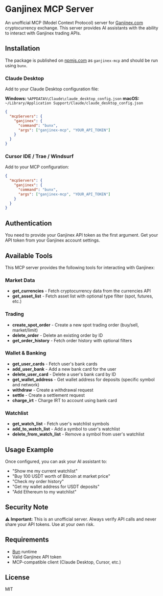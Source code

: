 # Ganjinex MCP Server

An unofficial MCP (Model Context Protocol) server for [Ganjinex.com](https://ganjinex.com) cryptocurrency exchange. This server provides AI assistants with the ability to interact with Ganjinex trading APIs.

## Installation

The package is published on [npmjs.com](https://npmjs.com) as `ganjinex-mcp` and should be run using `bunx`.

### Claude Desktop

Add to your Claude Desktop configuration file:

**Windows:** `%APPDATA%\Claude\claude_desktop_config.json`
**macOS:** `~/Library/Application Support/Claude/claude_desktop_config.json`

```json
{
  "mcpServers": {
    "ganjinex": {
      "command": "bunx",
      "args": ["ganjinex-mcp", "YOUR_API_TOKEN"]
    }
  }
}
```

### Cursor IDE / Trae / Windsurf

Add to your MCP configuration:

```json
{
  "mcpServers": {
    "ganjinex": {
      "command": "bunx",
      "args": ["ganjinex-mcp", "YOUR_API_TOKEN"]
    }
  }
}
```

## Authentication

You need to provide your Ganjinex API token as the first argument. Get your API token from your Ganjinex account settings.

## Available Tools

This MCP server provides the following tools for interacting with Ganjinex:

### Market Data
- **get_currencies** - Fetch cryptocurrency data from the currencies API
- **get_asset_list** - Fetch asset list with optional type filter (spot, futures, etc.)

### Trading
- **create_spot_order** - Create a new spot trading order (buy/sell, market/limit)
- **delete_order** - Delete an existing order by ID
- **get_order_history** - Fetch order history with optional filters

### Wallet & Banking
- **get_user_cards** - Fetch user's bank cards
- **add_user_bank** - Add a new bank card for the user
- **delete_user_card** - Delete a user's bank card by ID
- **get_wallet_address** - Get wallet address for deposits (specific symbol and network)
- **withdraw** - Create a withdrawal request
- **settle** - Create a settlement request
- **charge_irt** - Charge IRT to account using bank card

### Watchlist
- **get_watch_list** - Fetch user's watchlist symbols
- **add_to_watch_list** - Add a symbol to user's watchlist
- **delete_from_watch_list** - Remove a symbol from user's watchlist

## Usage Example

Once configured, you can ask your AI assistant to:
- "Show me my current watchlist"
- "Buy 100 USDT worth of Bitcoin at market price"
- "Check my order history"
- "Get my wallet address for USDT deposits"
- "Add Ethereum to my watchlist"

## Security Note

⚠️ **Important:** This is an unofficial server. Always verify API calls and never share your API tokens. Use at your own risk.

## Requirements

- [Bun](https://bun.sh) runtime
- Valid Ganjinex API token
- MCP-compatible client (Claude Desktop, Cursor, etc.)

## License

MIT